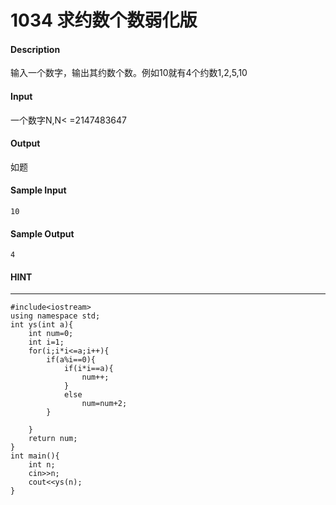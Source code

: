 # 1034 求约数个数弱化版
#### Description
输入一个数字，输出其约数个数。例如10就有4个约数1,2,5,10
#### Input
一个数字N,N< =2147483647
#### Output
如题    
#### Sample Input
```
10
```
#### Sample Output
```
4
```
#### HINT
* * *
```
#include<iostream>
using namespace std;
int ys(int a){
    int num=0;
    int i=1;
    for(i;i*i<=a;i++){
        if(a%i==0){
            if(i*i==a){
                num++;
            }
            else
                num=num+2;
        }
          
    }
    return num;
}
int main(){
    int n;
    cin>>n;
    cout<<ys(n);  
}
```
